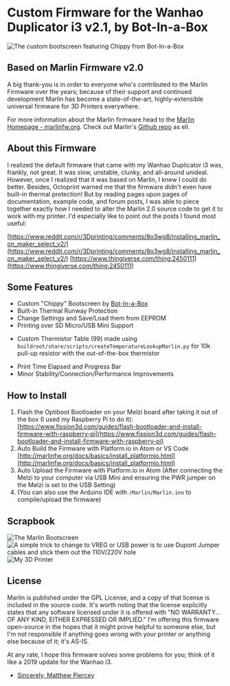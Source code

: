 # Custom Firmware for the Wanhao Duplicator i3 v2.1, by Bot-In-a-Box

![The custom bootscreen featuring Chippy from Bot-In-a-Box](https://botinabox.ca/wp-content/uploads/2018/12/chippy_bootscreen.jpg  "The custom bootscreen featuring Chippy from Bot-In-a-Box")

## Based on Marlin Firmware v2.0

A big thank-you is in order to everyone who's contributed to the Marlin Firmware over the years; because of their support and continued development Marlin has become a state-of-the-art, highly-extensible universal firmware for 3D Printers everywhere. 

For more information about the Marlin firmware head to the [Marlin Homepage - marlinfw.org](http://marlinfw.org/).
Check out Marlin's [Github repo](https://github.com/MarlinFirmware/Marlin/tree/bugfix-2.0.x) as ell.

## About this Firmware

I realized the default firmware that came with my Wanhao Duplicator i3 was, frankly, not great. It was slow, unstable, clunky, and all-around unideal. However, once I realized that it was based on Marlin, I knew I could do better. Besides, Octoprint warned me that the firmware didn't even have built-in thermal protection! But by reading pages upon pages of documentation, example code, and forum posts, I was able to piece together exactly how I needed to alter the Marlin 2.0 source code to get it to work with my printer. I'd especially like to point out the posts I found most useful:

[https://www.reddit.com/r/3Dprinting/comments/8o3wg8/installing_marlin_on_maker_select_v2/](https://www.reddit.com/r/3Dprinting/comments/8o3wg8/installing_marlin_on_maker_select_v2/)
[https://www.thingiverse.com/thing:2450111](https://www.thingiverse.com/thing:2450111)


## Some Features

+ Custom "Chippy" Bootscreen by [Bot-In-a-Box](https://botinabox.ca)
+ Built-in Thermal Runway Protection
+ Change Settings and Save/Load them from EEPROM
+ Printing over SD Micro/USB Mini Support
* Custom Thermistor Table (99) made using ```buildroot/share/scripts/createTemperatureLookupMarlin.py``` for 10k pull-up resistor with the out-of-the-box thermistor
+ Print Time Elapsed and Progress Bar 
+ Minor Stability/Connection/Performance Improvements
	
## How to Install

1. Flash the Optiboot Bootloader on your Melzi board after taking it out of the box (I used my Raspberry Pi to do it): [https://www.fission3d.com/guides/flash-bootloader-and-install-firmware-with-raspberry-pi](https://www.fission3d.com/guides/flash-bootloader-and-install-firmware-with-raspberry-pi)
2. Auto Build the Firmware with Platform.io in Atom or VS Code [http://marlinfw.org/docs/basics/install_platformio.html](http://marlinfw.org/docs/basics/install_platformio.html)
3. Auto Upload the Firmware with Platform.io in Atom (After connecting the Melzi to your computer via USB Mini and ensuring the PWR jumper on the Melzi is set to the USB Setting)
4. (You can also use the Arduino IDE with ```/Marlin/Marlin.ino``` to compile/upload the firmware)

## Scrapbook

![The Marlin Bootscreen](https://botinabox.ca/wp-content/uploads/2018/12/marlin_bootscreen.jpg "The Marlin Bootscreen")
![A simple trick to change to VREG or USB power is to use Dupont Jumper cables and stick them out the 110V/220V hole](https://botinabox.ca/wp-content/uploads/2018/12/simple_trick.jpg "A simple trick to change to VREG or USB power")
![My 3D Printer](https://botinabox.ca/wp-content/uploads/2018/12/bbwanhao.jpg "My 3D Printer")



## License

Marlin is published under the GPL License, and a copy of that license is included in the source code. It's worth noting that the license explicitly states that any software licensed under it is offered with "NO WARRANTY... OF ANY KIND, EITHER EXPRESSED OR IMPLIED." I'm offering this firmware open-source in the hopes that it might prove helpful to someone else, but I'm not responsible if anything goes wrong with your printer or anything else because of it; it's AS-IS.

At any rate, I hope this firmware solves some problems for you; think of it like a 2019 update for the Wanhao i3.

- [Sincerely, Matthew Piercey](https://matthewpiercey.ml)